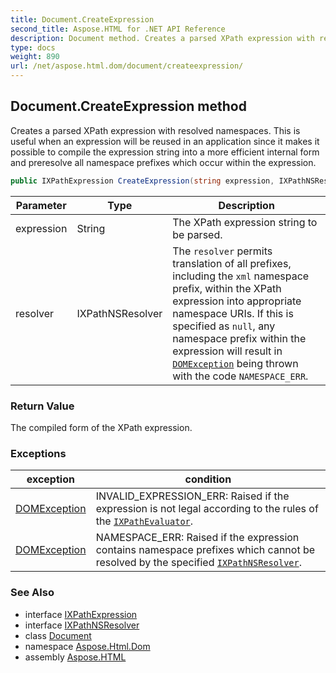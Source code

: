 ```yaml
---
title: Document.CreateExpression
second_title: Aspose.HTML for .NET API Reference
description: Document method. Creates a parsed XPath expression with resolved namespaces. This is useful when an expression will be reused in an application since it makes it possible to compile the expression string into a more efficient internal form and preresolve all namespace prefixes which occur within the expression
type: docs
weight: 890
url: /net/aspose.html.dom/document/createexpression/
---
```

## Document.CreateExpression method

Creates a parsed XPath expression with resolved namespaces. This is useful when an expression will be reused in an application since it makes it possible to compile the expression string into a more efficient internal form and preresolve all namespace prefixes which occur within the expression.

```csharp
public IXPathExpression CreateExpression(string expression, IXPathNSResolver resolver)
```

| Parameter | Type | Description |
| --- | --- | --- |
| expression | String | The XPath expression string to be parsed. |
| resolver | IXPathNSResolver | The `resolver` permits translation of all prefixes, including the `xml` namespace prefix, within the XPath expression into appropriate namespace URIs. If this is specified as `null`, any namespace prefix within the expression will result in [`DOMException`](../../domexception/) being thrown with the code `NAMESPACE_ERR`. |

### Return Value

The compiled form of the XPath expression.

### Exceptions

| exception | condition |
| --- | --- |
| [DOMException](../../domexception/) | INVALID_EXPRESSION_ERR: Raised if the expression is not legal according to the rules of the [`IXPathEvaluator`](../../../aspose.html.dom.xpath/ixpathevaluator/). |
| [DOMException](../../domexception/) | NAMESPACE_ERR: Raised if the expression contains namespace prefixes which cannot be resolved by the specified [`IXPathNSResolver`](../../../aspose.html.dom.xpath/ixpathnsresolver/). |

### See Also

* interface [IXPathExpression](../../../aspose.html.dom.xpath/ixpathexpression/)
* interface [IXPathNSResolver](../../../aspose.html.dom.xpath/ixpathnsresolver/)
* class [Document](../)
* namespace [Aspose.Html.Dom](../../../aspose.html.dom/)
* assembly [Aspose.HTML](../../../)
